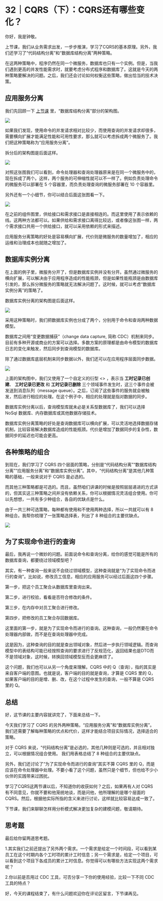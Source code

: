 # 32｜CQRS（下）：CQRS还有哪些变化？
你好，我是钟敬。

上节课，我们从业务需求出发，一步步推演，学习了CQRS的基本原理。另外，我们还学习了“代码结构分离”和“数据库结构分离”两种策略。

在这两种策略中，程序仍然在同一个微服务，数据库也只有一个实例。但是，当我们遇到更高的并发性能需求时，就要考虑分布式程序和数据库了。这就是今天的两种策略要解决的问题。之后，我们还会讨论如何权衡这些策略，做出恰当的技术决策。

## 应用服务分离

我们先回顾一下 [上节课](https://time.geekbang.org/column/article/633063) 里，“数据库结构分离”部分的架构图。

![](images/633224/75b272668c4d37c0b67a5b1bd0cfcf38.jpg)

如果我们发现，使用命令的并发请求相对比较少，而使用查询的并发请求却很多，需要横向扩展才能满足性能和可用性要求，那么就可以考虑拆成两个微服务了。我们把这种策略称为“应用服务分离”。

拆分后的架构图是后面这样。

![](images/633224/06fdc73e48c3e9897a2665720f705849.jpg)

对照这张图我们可以看到，命令处理器和查询处理器原来是在同一个微服务中的，现在拆成了两个。这样，两个服务的可伸缩性就可以不一样了。例如负责处理命令的微服务可以部署在 5 个容器里，而负责处理查询的微服务部署在 10 个容器里。

另外还有一个小细节，你可以结合后面这张图看一下。

![](images/633224/16ac81eda592b78a95940fe70dc69152.jpg)

在之前的组件图里，供给接口和需求接口是直接相连的。而这里使用了表示依赖的线。这两种方法都可以。如果供给和需求接口离得比较远，或者像这张图一样，两个需求接口共用一个供给接口，就可以采用依赖的形式来描述。

应用服务分离策略的好处是容易横向扩展，代价则是微服务的数量增加了，相应的运维和治理成本也就随之增加了。

## 数据库实例分离

在上面的例子里，微服务分开了，但是数据库实例并没有分开。虽然通过微服务的横向扩展，可以解决由于应用程序造成的性能瓶颈，但是如果性能瓶颈是由数据库引发的，那么拆分微服务的策略就无法解决问题了。这时候，就可以考虑“数据库实例分离”的策略了。

数据库实例分离的架构图是后面这样。

![](images/633224/8dff49c3313d77af9139a5920178c881.jpg)

采用这种策略时，我们把数据库实例也分成了两个，分别用于命令和查询两种数据模型。

数据库之间用“变更数据捕获”（change data capture, 简称 CDC）机制来同步。目前有多种开源或商业的方案可以选择。多数方案的原理都是由命令模型的数据库日志的变化来触发，然后同步到查询模型的数据库。

除了通过数据库底层机制来同步数据以外，我们还可以在应用程序层面同步数据。

![](images/633224/e7baf5476bedaf21429e230bbbcb6738.jpg)

上面的架构图中，我们又使用了一个自定义的衍型 <<event>> ，表示当 **工时记录已创建**、 **工时记录已更改** 和 **工时记录已删除** 三个领域事件发生时，这三个事件会被发送到消息队列（message queue）。之后，订阅了这些事件的服务就会被触发，然后进行相应的处理。在这个例子中，相应的处理就是指对数据的同步。

数据库实例分离以后，查询模型库就未必是关系型数据库了，我们可以选择 NoSql 数据库、内存数据库或其他数据存储技术。

数据库实例分离策略的好处是查询数据库可以横向扩展，可以灵活地选择数据存储机制，比较容易解决数据库造成的性能瓶颈。代价是增加了数据同步的复杂性，数据同步的延迟也可能会更高。

## 各种策略的组合

到现在，我们学习了 CQRS 四个层面的策略，分别是“代码结构分离”“数据库结构分离”“应用服务分离”和“数据库实例分离”。其中，“代码结构分离”是其他几种策略的基础，一般来说对于 CQRS 是必选的。

而其他三种策略都是可选的。而且，虽然咱们讲课的时候是按照层层递进的方式讲的，但其实这三种策略之间并没有依赖关系，你可以根据情况灵活组合使用。你可以先想想，一共有多少种组合，各自的优缺点是什么。

由于一共三种可选策略，每种都有使用和不使用两种选择，所以一共就可以有 8 种组合。我帮你梳理了一张策略选择表，列出了 8 种组合的主要优缺点。

![](images/633224/7b721db307784a868918dbfc6cd86b3e.jpg)

## 为了实现命令进行的查询

最后，我再说一个微妙的问题。前面说命令和查询分离，给你的感觉可能是所有的数据库查询，都要绕过领域模型吧？

其实，有一种查询一般来说不会绕过领域模型，这种查询就是“为了实现命令而进行的查询”。比如说，修改员工信息，相应的应用服务可以经过后面这四个步骤。

第一步，把这个员工聚合从数据库里查询出来。

第二步，进行校验，看看是否符合修改的条件。

第三步，在内存中对员工聚合进行修改。

第四步，把修改的员工聚合存回数据库。

这里面的第一步，就是为了实现命令而进行的查询。这种查询，一般仍然要在命令处理器内部做，而不是在查询处理器中完成。

这是因为，这种查询的目的就是查出领域对象，然后进一步执行领域逻辑。而查询模型中的表结构可能已经按照查询的要求进行了反规范化，返回结果也是DTO而不是领域对象，这时候，转换回领域模型反而会更麻烦了。

这个问题，我们也可以从另一个角度来理解。CQRS 中的 Q（查询），指的其实是来自客户端的意图。也就是说，客户端的目的就是查询，才算是 CQRS 里的 Q，如果客户端的目的是增、删、改，在这个过程中发生的查询，一般不算是 CQRS 里的 Q。

## 总结

好，这节课的主要内容就讲完了，下面来总结一下。

今天我们学习了 CQRS 的另外两种策略，“应用服务分离”和“数据库实例分离”。我们还需要了解每种策略的优点和代价，这样才能结合项目实际情况，选择适合的策略。

对于 CQRS 来说，“代码结构分离”是必选的，其他几种则是可选的，并且相对独立，可以根据情况组合使用。 我们用表格总结了 8 种组合的主要优缺点。

另外，我们还讨论了“为了实现命令而进行的查询”其实不算 CQRS 里的 Q，而是应该在命令处理器中处理。不要小看了这个问题，虽然只是个细节，但也给不少小伙伴的实践带来过困扰。

学习了CQRS这两节课以后，不知道你的收获如何？之后，如果再有人对 CQRS 有不同意见，你就不要和他笼统地谈，而是问他，他所理解的是哪个层面的 CQRS。然后，根据他实际所指的含义来进行讨论，这样就比较容易达成一致了。

下节课，我们来聊聊怎样用分析模式解决更加复杂的建模问题，敬请期待。

## 思考题

最后给你留两道思考题。

1.其实我们之前还提出了另外两个需求。一个需求是给定一个时间段，可以看到某员工在这个时期内各个工时项的累计工时信息；另一个需求是，给定一个项目，可以看到这个项目下各成员的累计工时信息。你觉得可以有哪些方法实现这两个需求呢？

2.你以前是否用过 CDC 工具，可否分享一下你的使用经验，比较一下不同 CDC 工具的特点？

好，今天的课程结束了，有什么问题欢迎你在评论区留言，下节课再见。